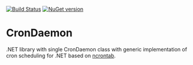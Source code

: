 [![Build Status](https://drone.io/github.com/sergeyt/CronDaemon/status.png)](https://drone.io/github.com/sergeyt/CronDaemon/latest)
[![NuGet version](https://badge.fury.io/nu/CronDaemon.png)](http://badge.fury.io/nu/CronDaemon)

# CronDaemon

.NET library with single CronDaemon class
with generic implementation of cron scheduling
for .NET based on [ncrontab](http://ncrontab.googlecode.com/).
